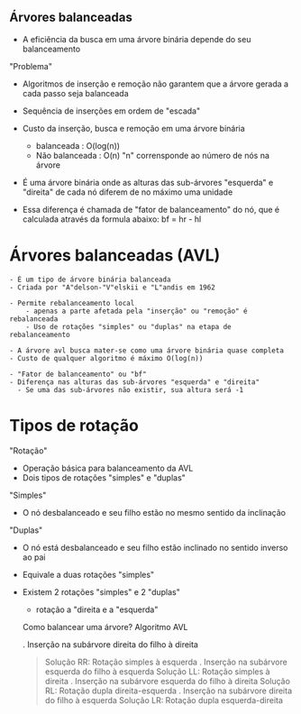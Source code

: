 ## Árvores balanceadas 
- A eficiência da busca em uma árvore binária depende do seu balanceamento

"Problema"
- Algoritmos de inserção e remoção não garantem que a árvore gerada a cada passo seja balanceada 
- Sequência de inserções em ordem de "escada"

- Custo da inserção, busca e remoção em uma árvore binária 
    - balanceada : O(log(n))
    - Não balanceada : O(n)
"n" corrensponde ao número de nós na árvore

- É uma árvore binária onde as alturas das sub-árvores "esquerda" e "direita" de cada nó diferem de no máximo uma unidade

- Essa diferença é chamada de "fator de balanceamento" do nó, que é calculada através da formula abaixo:
    bf = hr - hl

# Árvores balanceadas (AVL)

    - É um tipo de árvore binária balanceada 
    - Criada por "A"delson-"V"elskii e "L"andis em 1962

    - Permite rebalanceamento local
        - apenas a parte afetada pela "inserção" ou "remoção" é rebalanceada
        - Uso de rotações "simples" ou "duplas" na etapa de rebalanceamento

    - A árvore avl busca mater-se como uma árvore binária quase completa
    - Custo de qualquer algoritmo é máximo O(log(n))

    - "Fator de balanceamento" ou "bf" 
    - Diferença nas alturas das sub-árvores "esquerda" e "direita" 
      - Se uma das sub-árvores não existir, sua altura será -1 


# Tipos de rotação 

"Rotação"
- Operação básica para balanceamento da AVL 
- Dois tipos de rotações "simples" e "duplas"

"Simples"
- O nó desbalanceado e seu filho estão no mesmo sentido da inclinação 

"Duplas"
- O nó está desbalanceado e seu filho estão inclinado no sentido inverso ao pai
- Equivale a duas rotações "simples"

- Existem 2 rotações "simples" e 2 "duplas"
  - rotação a "direita e a "esquerda"

  Como balancear uma árvore? Algoritmo AVL

  . Inserção na subárvore direita do filho à direita
    > Solução RR: Rotação simples à esquerda
  . Inserção na subárvore esquerda do filho à esquerda
    > Solução LL: Rotação simples à direita
  . Inserção na subárvore esquerda do filho à direita
    > Solução RL: Rotação dupla direita-esquerda
  . Inserção na subárvore direita do filho à esquerda
    > Solução LR: Rotação dupla esquerda-direita
  
